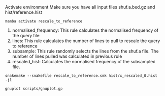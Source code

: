 Activate environment
Make sure you have all input files shuf.a.bed.gz and hist/reference.hist
```
mamba activate rescale_to_reference
```
1. normalised_frequency: This rule calculates the normalised frequency of the query file
2. lines: This rule calculates the number of lines to pull to rescale the query to reference
3. subsample: This rule randomly selects the lines from the shuf.a file. The number of lines pulled was calculated in previous rule
4. rescaled_hist: Calculates the normalised frequency of the subsampled file.
```
snakemake --snakefile rescale_to_reference.smk hist/x_rescaled_0.hist -j1
```
```
gnuplot scripts/gnuplot.gp
```
